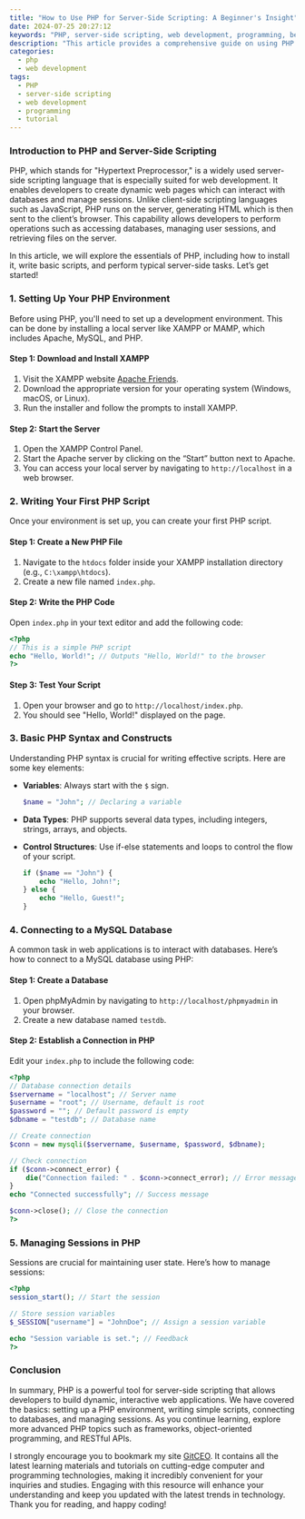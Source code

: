 ```yaml
---
title: "How to Use PHP for Server-Side Scripting: A Beginner's Insight"
date: 2024-07-25 20:27:12
keywords: "PHP, server-side scripting, web development, programming, beginners tutorial"
description: "This article provides a comprehensive guide on using PHP for server-side scripting. It covers the fundamental concepts of PHP, installation procedures, detailed examples, and best practices for beginners looking to dive into web development. Readers will learn how to create dynamic web pages, connect to databases, and manage sessions effectively. By the end of the article, you will have a solid understanding of PHP and be well-equipped to start your web application development journey."
categories:
  - php
  - web development
tags:
  - PHP
  - server-side scripting
  - web development
  - programming
  - tutorial
---
```


### Introduction to PHP and Server-Side Scripting

PHP, which stands for "Hypertext Preprocessor," is a widely used server-side scripting language that is especially suited for web development. It enables developers to create dynamic web pages which can interact with databases and manage sessions. Unlike client-side scripting languages such as JavaScript, PHP runs on the server, generating HTML which is then sent to the client’s browser. This capability allows developers to perform operations such as accessing databases, managing user sessions, and retrieving files on the server. 

In this article, we will explore the essentials of PHP, including how to install it, write basic scripts, and perform typical server-side tasks. Let’s get started!

<!-- more -->

### 1. Setting Up Your PHP Environment

Before using PHP, you'll need to set up a development environment. This can be done by installing a local server like XAMPP or MAMP, which includes Apache, MySQL, and PHP.

#### Step 1: Download and Install XAMPP 

1. Visit the XAMPP website [Apache Friends](https://www.apachefriends.org/index.html).
2. Download the appropriate version for your operating system (Windows, macOS, or Linux).
3. Run the installer and follow the prompts to install XAMPP.

#### Step 2: Start the Server

1. Open the XAMPP Control Panel.
2. Start the Apache server by clicking on the “Start” button next to Apache.
3. You can access your local server by navigating to `http://localhost` in a web browser.

### 2. Writing Your First PHP Script

Once your environment is set up, you can create your first PHP script.

#### Step 1: Create a New PHP File

1. Navigate to the `htdocs` folder inside your XAMPP installation directory (e.g., `C:\xampp\htdocs`).
2. Create a new file named `index.php`.

#### Step 2: Write the PHP Code

Open `index.php` in your text editor and add the following code:

```php
<?php
// This is a simple PHP script
echo "Hello, World!"; // Outputs "Hello, World!" to the browser
?>
```

#### Step 3: Test Your Script

1. Open your browser and go to `http://localhost/index.php`.
2. You should see "Hello, World!" displayed on the page.

### 3. Basic PHP Syntax and Constructs

Understanding PHP syntax is crucial for writing effective scripts. Here are some key elements:

- **Variables**: Always start with the `$` sign.
  
  ```php
  $name = "John"; // Declaring a variable
  ```

- **Data Types**: PHP supports several data types, including integers, strings, arrays, and objects.
  
- **Control Structures**: Use if-else statements and loops to control the flow of your script.

  ```php
  if ($name == "John") {
      echo "Hello, John!";
  } else {
      echo "Hello, Guest!";
  }
  ```

### 4. Connecting to a MySQL Database

A common task in web applications is to interact with databases. Here’s how to connect to a MySQL database using PHP:

#### Step 1: Create a Database

1. Open phpMyAdmin by navigating to `http://localhost/phpmyadmin` in your browser.
2. Create a new database named `testdb`.

#### Step 2: Establish a Connection in PHP

Edit your `index.php` to include the following code:

```php
<?php
// Database connection details
$servername = "localhost"; // Server name
$username = "root"; // Username, default is root
$password = ""; // Default password is empty
$dbname = "testdb"; // Database name

// Create connection
$conn = new mysqli($servername, $username, $password, $dbname);

// Check connection
if ($conn->connect_error) {
    die("Connection failed: " . $conn->connect_error); // Error message
}
echo "Connected successfully"; // Success message

$conn->close(); // Close the connection
?>
```

### 5. Managing Sessions in PHP

Sessions are crucial for maintaining user state. Here’s how to manage sessions:

```php
<?php
session_start(); // Start the session

// Store session variables
$_SESSION["username"] = "JohnDoe"; // Assign a session variable

echo "Session variable is set."; // Feedback
?>
```

### Conclusion

In summary, PHP is a powerful tool for server-side scripting that allows developers to build dynamic, interactive web applications. We have covered the basics: setting up a PHP environment, writing simple scripts, connecting to databases, and managing sessions. As you continue learning, explore more advanced PHP topics such as frameworks, object-oriented programming, and RESTful APIs.

I strongly encourage you to bookmark my site [GitCEO](https://gitceo.com). It contains all the latest learning materials and tutorials on cutting-edge computer and programming technologies, making it incredibly convenient for your inquiries and studies. Engaging with this resource will enhance your understanding and keep you updated with the latest trends in technology. Thank you for reading, and happy coding!